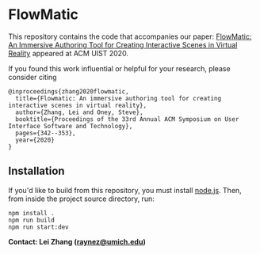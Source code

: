 # FlowMatic
This repository contains the code that accompanies our paper: [FlowMatic: An Immersive Authoring Tool for Creating Interactive Scenes in Virtual Reality](https://dl.acm.org/doi/abs/10.1145/3379337.3415824) appeared at ACM UIST 2020.

If you found this work influential or helpful for your research, please consider citing
```
@inproceedings{zhang2020flowmatic,
  title={Flowmatic: An immersive authoring tool for creating interactive scenes in virtual reality},
  author={Zhang, Lei and Oney, Steve},
  booktitle={Proceedings of the 33rd Annual ACM Symposium on User Interface Software and Technology},
  pages={342--353},
  year={2020}
}
```

## Installation
If you'd like to build from this repository, you must install [node.js](https://nodejs.org/en). Then, from inside the project source directory, run:

```
npm install .
npm run build
npm run start:dev
```

**Contact: Lei Zhang (raynez@umich.edu)**